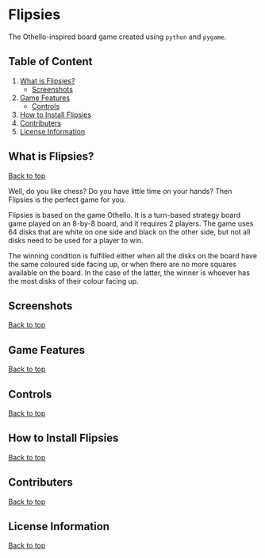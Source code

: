 # Flipsies

The Othello-inspired board game created using `python` and `pygame`.

## Table of Content
<a name="top1"></a> 
1. [What is Flipsies?](#intro) 
    - [Screenshots](#screen)
2. [Game Features](#feature)
    - [Controls](#control)
  3. [How to Install Flipsies](#install)
  4. [Contributers](#contrib)
5. [License Information](#license)

## <a name="intro"></a>What is Flipsies?
[Back to top](#top1)

Well, do you like chess? Do you have little time on your hands? Then Flipsies is the perfect game for you. 

Flipsies is based on the game Othello. It is a turn-based strategy board game played on an 8-by-8 board, and it requires 2 players. The game uses 64 disks that are white on one side and black on the other side, but not all disks need to be used for a player to win. 

The winning condition is fulfilled either when all the disks on the board have the same coloured side facing up, or when there are no more squares available on the board. In the case of the latter, the winner is whoever has the most disks of their colour facing up.

## <a name="screen"></a>Screenshots
[Back to top](#top)

## <a name="feature"></a>Game Features
[Back to top](#top)

## <a name="control"></a>Controls
[Back to top](#top)

## <a name="install"></a>How to Install Flipsies
[Back to top](#top)

## <a name="contrib"></a>Contributers
[Back to top](#top)

## <a name="license"></a>License Information
[Back to top](#top)

